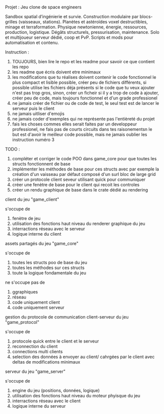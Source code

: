 Projet : Jeu clone de space engineers

Sandbox spatial d’ingénierie et survie.
Construction modulaire par blocs-grilles (vaisseaux, stations).
Planètes et astéroïdes voxel destructibles, minage et terraformation.
Physique newtonienne, énergie, ressources, production, logistique.
Dégâts structurels, pressurisation, maintenance.
Solo et multijoueur serveur dédié, coop et PvP.
Scripts et mods pour automatisation et contenu.

Instruction :
1) TOUJOURS, bien lire le repo et les readme pour savoir ce que contient les repo
2) les readme que écris doivent etre minimaux
3) les modifications que tu réalises doivent contenir le code fonctionnel le plus compact  et lisible possible, créer peu de fichiers différents, si possible utilise les fichiers déja présents si le code que tu veux ajouter n'est pas trop gros, sinon, créer un ficheir si il y a trop de code à ajouter, créer peu de code, mais toujours fonctionnel et d'un grade professionel
4) ne jamais créer de fichier ou de code de test, le seul test est de lancer le serveur puis le client
5) ne jamais uitliser d'emojis
6) ne jamais coder d'exemples qui ne représente pas l'entièreté du projet 
7) fais les choses commes elles serait faites par un developpeur professionel, ne fais pas de courts circuits dans tes raisonementsn le but est d'avoir le meilleur code possible, mais ne jamais oublier les instruction numéro 3

TODO :
1) compléter et corriger le code POO dans game_core pour que toutes les structs fonctionnent de base
2) implémenter les méthodes de base pour ces structs avec par exemple la création d'un vaisseau par défaut composé d'un surl bloc de large grid 
3) créer un protocole client seveur utilisant quick pour communiquer 
4) créer une fenètre de base pour le client qui recoit les controles
5) créer un rendu graphique de base dans le crate dédié au rendering





client du jeu "game_client"

s'occupe de 

1) fenètre de jeu
2) utilisation des fonctions haut niveau du renderer graphique du jeu
3) interractions réseau avec le serveur
3) logique interne du client



assets partagés du jeu "game_core"

s'occupe de 

1) toutes les structs poo de base du jeu
2) toutes les méthodes sur ces structs
3) toute la logique fondamentale du jeu

ne s'occupe pas de 

1) ggraphiques
2) réseau
3) code uniquement client
4) code uniquement serveur


gestion du protocole de communication client-serveur du jeu "game_protocol"

s'occupe de 

1) protocole quick entre le client et le serveur
2) reconnection du client
3) connections multi clients
4) selection des données à envoyer au client/ cahrgées par le client avec deltas de modifications minimaux


serveur du jeu "game_server"

s'occupe de 

1) engine du jeu (positions, données, logique)
2) utilisation des fonctions haut niveau du moteur phyisque du jeu
3) interractions réseau avec le client
3) logique interne du serveur
